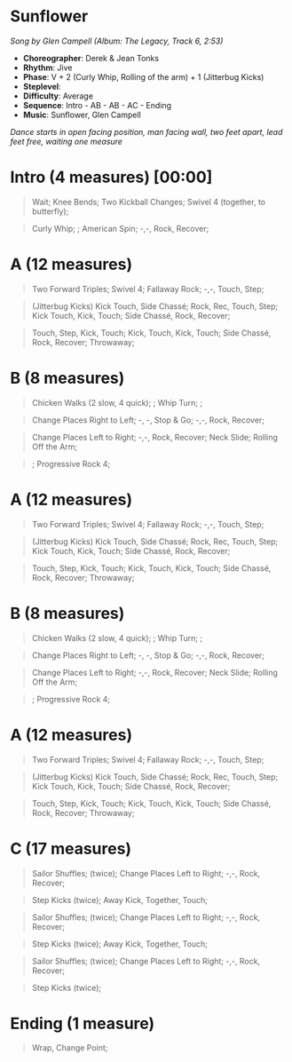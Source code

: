 # Sunflower
*Song by Glen Campell (Album: The Legacy, Track 6, 2:53)*
 
* **Choreographer**: Derek & Jean Tonks
* **Rhythm**: Jive
* **Phase**: V + 2 (Curly Whip, Rolling of the arm) + 1 (Jitterbug Kicks)
* **Steplevel**: 
* **Difficulty**: Average
* **Sequence**: Intro - AB - AB - AC - Ending
* **Music**: Sunflower, Glen Campell
 
*Dance starts in open facing position, man facing wall, two feet apart, lead feet free, waiting one measure*
 
# Intro (4 measures) [00:00]

> Wait; Knee Bends; Two Kickball Changes; Swivel 4 (together, to butterfly);

> Curly Whip; ; American Spin; -,-, Rock, Recover;

# A (12 measures) 

> Two Forward Triples; Swivel 4; Fallaway Rock; -,-, Touch, Step;

> (Jitterbug Kicks) Kick Touch, Side Chassé; Rock, Rec, Touch, Step; Kick Touch, Kick, Touch; Side Chassé, Rock, Recover; 

> Touch, Step, Kick, Touch; Kick, Touch, Kick, Touch; Side Chassé, Rock, Recover; Throwaway;

# B (8 measures)

> Chicken Walks (2 slow, 4 quick); ; Whip Turn; ;

> Change Places Right to Left; -, -, Stop & Go; -,-, Rock, Recover;

> Change Places Left to Right; -,-, Rock, Recover; Neck Slide; Rolling Off the Arm;

> ; Progressive Rock 4; 

# A (12 measures) 

> Two Forward Triples; Swivel 4; Fallaway Rock; -,-, Touch, Step;

> (Jitterbug Kicks) Kick Touch, Side Chassé; Rock, Rec, Touch, Step; Kick Touch, Kick, Touch; Side Chassé, Rock, Recover; 

> Touch, Step, Kick, Touch; Kick, Touch, Kick, Touch; Side Chassé, Rock, Recover; Throwaway;

# B (8 measures)

> Chicken Walks (2 slow, 4 quick); ; Whip Turn; ;

> Change Places Right to Left; -, -, Stop & Go; -,-, Rock, Recover;

> Change Places Left to Right; -,-, Rock, Recover; Neck Slide; Rolling Off the Arm;

> ; Progressive Rock 4; 

# A (12 measures) 

> Two Forward Triples; Swivel 4; Fallaway Rock; -,-, Touch, Step;

> (Jitterbug Kicks) Kick Touch, Side Chassé; Rock, Rec, Touch, Step; Kick Touch, Kick, Touch; Side Chassé, Rock, Recover; 

> Touch, Step, Kick, Touch; Kick, Touch, Kick, Touch; Side Chassé, Rock, Recover; Throwaway;

# C (17 measures)

> Sailor Shuffles; (twice); Change Places Left to Right; -,-, Rock, Recover; 

> Step Kicks (twice); Away Kick, Together, Touch; 

> Sailor Shuffles; (twice); Change Places Left to Right; -,-, Rock, Recover; 

> Step Kicks (twice); Away Kick, Together, Touch; 

> Sailor Shuffles; (twice); Change Places Left to Right; -,-, Rock, Recover; 

> Step Kicks (twice); 


# Ending (1 measure)

> Wrap, Change Point; 